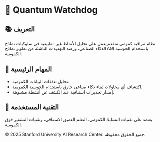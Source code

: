 # 📡 Quantum Watchdog

## 📚 التعريف
نظام مراقبة كمومي متقدم يعمل على تحليل الأنماط غير الطبيعية في سلوكيات نماذج الذكاء الصناعي، 
ورصد التهديدات الناشئة من تطوير نماذج AGI باستخدام الحوسبة الكمومية.

## 🧩 المهام الرئيسية
- تحليل تدفقات البيانات الكمومية.
- اكتشاف أي محاولات لبناء ذكاء صناعي خارق باستخدام الحوسبة الكمومية.
- إصدار تحذيرات استباقية عند الكشف عن أنشطة مشبوهة.

## 🚀 التقنية المستخدمة
يعتمد على تقنيات التشابك الكمومي، التعلم العميق الاستباقي، وتقنيات التشفير فوق الكمومية.

© 2025 Stanford University AI Research Center. جميع الحقوق محفوظة.
